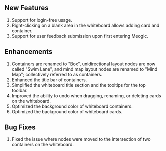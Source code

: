 ## New Features
1. Support for login-free usage.
2. Right-clicking on a blank area in the whiteboard allows adding card and container.
3. Support for user feedback submission upon first entering Meogic.

## Enhancements
1. Containers are renamed to "Box", unidirectional layout nodes are now called "Swim Lane", and mind map layout nodes are renamed to "Mind Map"; collectively referred to as containers.
2. Enhanced the title bar of containers.
3. Simplified the whiteboard title section and the tooltips for the top toolbar.
4. Improved the ability to undo when dragging, renaming, or deleting cards on the whiteboard.
5. Optimized the background color of whiteboard containers.
6. Optimized the background color of whiteboard cards.

## Bug Fixes
1. Fixed the issue where nodes were moved to the intersection of two containers on the whiteboard.